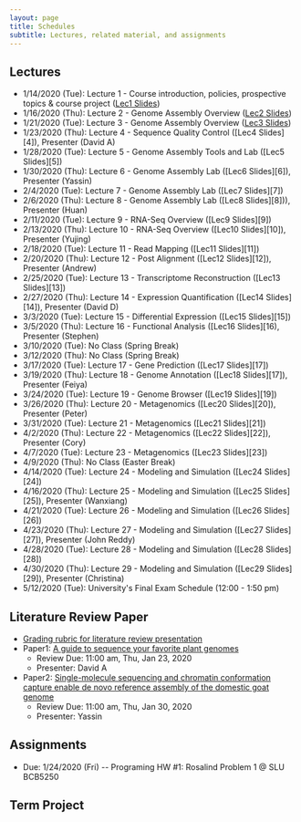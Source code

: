 ```yaml
---
layout: page
title: Schedules
subtitle: Lectures, related material, and assignments
---
```

## Lectures
 * 1/14/2020 (Tue): Lecture 1 - Course introduction, policies, prospective topics & course project ([Lec1 Slides][1])
 * 1/16/2020 (Thu): Lecture 2 - Genome Assembly Overview ([Lec2 Slides][2])
 * 1/21/2020 (Tue): Lecture 3 - Genome Assembly Overview ([Lec3 Slides][3])
 * 1/23/2020 (Thu): Lecture 4 - Sequence Quality Control ([Lec4 Slides][4]), Presenter (David A)
 * 1/28/2020 (Tue): Lecture 5 - Genome Assembly Tools and Lab ([Lec5 Slides][5])
 * 1/30/2020 (Thu): Lecture 6 - Genome Assembly Lab ([Lec6 Slides][6]), Presenter (Yassin)
 * 2/4/2020 (Tue): Lecture 7 - Genome Assembly Lab ([Lec7 Slides][7])
 * 2/6/2020 (Thu): Lecture 8 - Genome Assembly Lab ([Lec8 Slides][8])), Presenter (Huan)
 * 2/11/2020 (Tue): Lecture 9 - RNA-Seq Overview ([Lec9 Slides][9])
 * 2/13/2020 (Thu): Lecture 10 - RNA-Seq Overview ([Lec10 Slides][10]), Presenter (Yujing)
 * 2/18/2020 (Tue): Lecture 11 - Read Mapping ([Lec11 Slides][11])
 * 2/20/2020 (Thu): Lecture 12 - Post Alignment ([Lec12 Slides][12]), Presenter (Andrew)
 * 2/25/2020 (Tue): Lecture 13 - Transcriptome Reconstruction ([Lec13 Slides][13])
 * 2/27/2020 (Thu): Lecture 14 - Expression Quantification ([Lec14 Slides][14]), Presenter (David D)
 * 3/3/2020 (Tue): Lecture 15 - Differential Expression ([Lec15 Slides][15])
 * 3/5/2020 (Thu): Lecture 16 - Functional Analysis ([Lec16 Slides][16), Presenter (Stephen)
 * 3/10/2020 (Tue): No Class (Spring Break)
 * 3/12/2020 (Thu): No Class (Spring Break)
 * 3/17/2020 (Tue): Lecture 17 - Gene Prediction ([Lec17 Slides][17])
 * 3/19/2020 (Thu): Lecture 18 - Genome Annotation ([Lec18 Slides][17]), Presenter (Feiya)
 * 3/24/2020 (Tue): Lecture 19 - Genome Browser ([Lec19 Slides][19])
 * 3/26/2020 (Thu): Lecture 20 - Metagenomics ([Lec20 Slides][20]), Presenter (Peter)
 * 3/31/2020 (Tue): Lecture 21 - Metagenomics ([Lec21 Slides][21])
 * 4/2/2020 (Thu): Lecture 22 - Metagenomics ([Lec22 Slides][22]), Presenter (Cory)
 * 4/7/2020 (Tue): Lecture 23 - Metagenomics ([Lec23 Slides][23])
 * 4/9/2020 (Thu): No Class (Easter Break)
 * 4/14/2020 (Tue): Lecture 24 - Modeling and Simulation ([Lec24 Slides][24])
 * 4/16/2020 (Thu): Lecture 25 - Modeling and Simulation ([Lec25 Slides][25]), Presenter (Wanxiang)
 * 4/21/2020 (Tue): Lecture 26 - Modeling and Simulation ([Lec26 Slides][26])
 * 4/23/2020 (Thu): Lecture 27 - Modeling and Simulation ([Lec27 Slides][27]), Presenter (John Reddy)
 * 4/28/2020 (Tue): Lecture 28 - Modeling and Simulation ([Lec28 Slides][28])
 * 4/30/2020 (Thu): Lecture 29 - Modeling and Simulation ([Lec29 Slides][29]), Presenter (Christina)
 * 5/12/2020 (Tue): University's Final Exam Schedule (12:00 - 1:50 pm)

## Literature Review Paper
 * [Grading rubric for literature review presentation]({{site.url}}/Grading_rubric_Literature_Review_Presentation.pdf)
 * Paper1: [A guide to sequence your favorite plant genomes](https://dx.doi.org/10.1002%2Faps3.1030)
   * Review Due: 11:00 am, Thu, Jan 23, 2020
   * Presenter: David A
 * Paper2: [Single-molecule sequencing and chromatin conformation capture enable de novo reference assembly of the domestic goat genome](https://doi.org/10.1038/ng.3802)
   * Review Due: 11:00 am, Thu, Jan 30, 2020
   * Presenter: Yassin

## Assignments 
  * Due: 1/24/2020 (Fri) -- Programing HW #1: Rosalind Problem 1 @ SLU BCB5250

## Term Project 

[1]:{{site.url}}/lectures/BCB5250_Lec01.pdf
[2]:{{site.url}}/lectures/BCB5250_Lec02.pdf
[3]:{{site.url}}/lectures/BCB5250_Lec03.pdf
